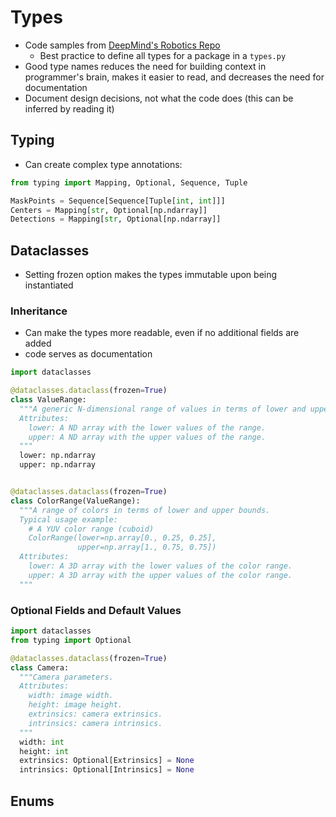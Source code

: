 # Types 

- Code samples from [DeepMind's Robotics Repo](https://github.com/deepmind/dm_robotics/blob/main/py/vision/types.py)
  - Best practice to define all types for a package in a `types.py`
- Good type names reduces the need for building context in programmer's brain, makes it easier to read, and decreases the need for documentation
- Document design decisions, not what the code does (this can be inferred by reading it)

## Typing

- Can create complex type annotations:

``` python
from typing import Mapping, Optional, Sequence, Tuple

MaskPoints = Sequence[Sequence[Tuple[int, int]]]
Centers = Mapping[str, Optional[np.ndarray]]
Detections = Mapping[str, Optional[np.ndarray]]
```



## Dataclasses

- Setting frozen option makes the types immutable upon being instantiated

### Inheritance

- Can make the types more readable, even if no additional fields are added
- code serves as documentation

```python
import dataclasses

@dataclasses.dataclass(frozen=True)
class ValueRange:
  """A generic N-dimensional range of values in terms of lower and upper bounds.
  Attributes:
    lower: A ND array with the lower values of the range.
    upper: A ND array with the upper values of the range.
  """
  lower: np.ndarray
  upper: np.ndarray


@dataclasses.dataclass(frozen=True)
class ColorRange(ValueRange):
  """A range of colors in terms of lower and upper bounds.
  Typical usage example:
    # A YUV color range (cuboid)
    ColorRange(lower=np.array[0., 0.25, 0.25],
               upper=np.array[1., 0.75, 0.75])
  Attributes:
    lower: A 3D array with the lower values of the color range.
    upper: A 3D array with the upper values of the color range.
  """
```



### Optional Fields and Default Values

``` python
import dataclasses
from typing import Optional

@dataclasses.dataclass(frozen=True)
class Camera:
  """Camera parameters.
  Attributes:
    width: image width.
    height: image height.
    extrinsics: camera extrinsics.
    intrinsics: camera intrinsics.
  """
  width: int
  height: int
  extrinsics: Optional[Extrinsics] = None
  intrinsics: Optional[Intrinsics] = None
```



## Enums



